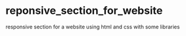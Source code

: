 # reponsive_section_for_website
responsive section for a website using html and css with some libraries 
